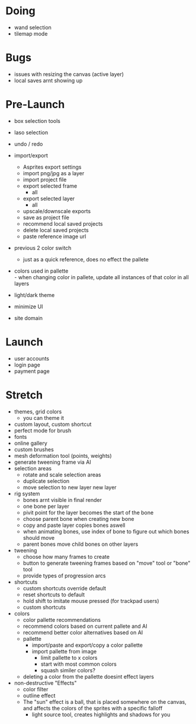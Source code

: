 # Doing
- wand selection 
- tilemap mode 

# Bugs 
- issues with resizing the canvas (active layer)
- local saves arnt showing up

# Pre-Launch
- box selection tools

- laso selection

- undo / redo 

- import/export 
    - Asprites export settings
    - import png/jpg as a layer 
    - import project file
    - export selected frame 
        - all
    - export selected layer
        - all 
    - upscale/downscale exports
    - save as project file 
    - recommend local saved projects
    - delete local saved projects  
    - paste reference image url 

- previous 2 color switch
    - just as a quick reference, does no effect the pallete
 - colors used in pallette  
        - when changing color in pallete, update all instances of that color in all layers 

- light/dark theme

- minimize UI

- site domain 

# Launch
- user accounts
- login page
- payment page

# Stretch 
- themes, grid colors
    - you can theme it
- custom layout, custom shortcut
- perfect mode for brush
- fonts
- online gallery 
- custom brushes 
- mesh deformation tool (points, weights)
- generate tweening frame via AI    
- selection areas
    - rotate and scale selection areas
    - duplicate selection 
    - move selection to new layer new layer 
- rig system 
    - bones arnt visible in final render 
    - one bone per layer 
    - pivit point for the layer becomes the start of the bone 
    - choose parent bone when creating new bone 
    - copy and paste layer copies bones aswell 
    - when animating bones, use index of bone to figure out which bones should move
    - parent bones move child bones on other layers 
- tweening 
    - choose how many frames to create 
    - button to generate tweening frames based on "move" tool or "bone" tool 
    - provide types of progression arcs 
- shortcuts 
    - custom shortcuts override default
    - reset shortcuts to default
    - hold shift to imitate mouse pressed (for trackpad users)
    - custom shortcuts 
- colors
    - color pallette recommendations 
    - recommend colors based on current pallete and AI 
    - recommend better color alternatives based on AI 
    - pallette 
        - import/paste and export/copy a color pallette 
        - import pallette from image 
            - limit pallette to x colors
            - start with most common colors
            - squash similer colors?
    - deleting a color from the pallette doesint effect layers
- non-destructive "Effects"    
    - color filter
    - outline effect        
    - The "sun" effect is a ball, that is placed somewhere on the canvas, and affects the colors of the sprites with a specific falloff
        - light source tool, creates highlights and shadows for you 





